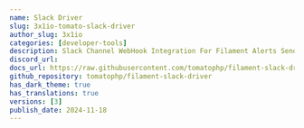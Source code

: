 ```yaml
---
name: Slack Driver
slug: 3x1io-tomato-slack-driver
author_slug: 3x1io
categories: [developer-tools]
description: Slack Channel WebHook Integration For Filament Alerts Sender
discord_url:
docs_url: https://raw.githubusercontent.com/tomatophp/filament-slack-driver/master/README.md
github_repository: tomatophp/filament-slack-driver
has_dark_theme: true
has_translations: true
versions: [3]
publish_date: 2024-11-18
---
```

